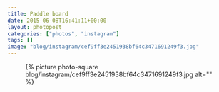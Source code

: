 ```yaml
---
title: Paddle board
date: 2015-06-08T16:41:11+00:00
layout: photopost
categories: ["photos", "instagram"]
tags: []
image: "blog/instagram/cef9ff3e2451938bf64c3471691249f3.jpg"
---
```


<figure class="photo photo--square">
  {% picture photo-square blog/instagram/cef9ff3e2451938bf64c3471691249f3.jpg alt="" %}
</figure>


